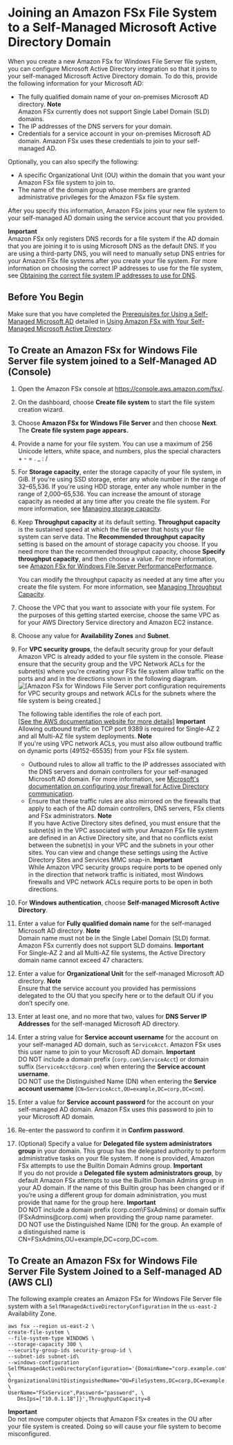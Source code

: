 # Joining an Amazon FSx File System to a Self\-Managed Microsoft Active Directory Domain<a name="creating-joined-ad-file-systems"></a>

When you create a new Amazon FSx for Windows File Server file system, you can configure Microsoft Active Directory integration so that it joins to your self\-managed Microsoft Active Directory domain\. To do this, provide the following information for your Microsoft AD: 
+ The fully qualified domain name of your on\-premises Microsoft AD directory\. 
**Note**  
Amazon FSx currently does not support Single Label Domain \(SLD\) domains\.
+ The IP addresses of the DNS servers for your domain\.
+ Credentials for a service account in your on\-premises Microsoft AD domain\. Amazon FSx uses these credentials to join to your self\-managed AD\. 

Optionally, you can also specify the following:
+  A specific Organizational Unit \(OU\) within the domain that you want your Amazon FSx file system to join to\. 
+  The name of the domain group whose members are granted administrative privileges for the Amazon FSx file system\. 

After you specify this information, Amazon FSx joins your new file system to your self\-managed AD domain using the service account that you provided\. 

**Important**  
Amazon FSx only registers DNS records for a file system if the AD domain that you are joining it to is using Microsoft DNS as the default DNS\. If you are using a third\-party DNS, you will need to manually setup DNS entries for your Amazon FSx file systems after you create your file system\. For more information on choosing the correct IP addresses to use for the file system, see [Obtaining the correct file system IP addresses to use for DNS](file-system-ip-addresses-for-dns.md)\.

## Before You Begin<a name="b4-you-begin"></a>

Make sure that you have completed the [Prerequisites for Using a Self\-Managed Microsoft AD](self-manage-prereqs.md) detailed in [Using Amazon FSx with Your Self\-Managed Microsoft Active Directory](self-managed-AD.md)\.

## To Create an Amazon FSx for Windows File Server file system joined to a Self\-Managed AD \(Console\)<a name="create-joined-fsx-console"></a>

1. Open the Amazon FSx console at [https://console\.aws\.amazon\.com/fsx/](https://console.aws.amazon.com/fsx/)\.

1. On the dashboard, choose **Create file system** to start the file system creation wizard\. 

1. Choose **Amazon FSx for Windows File Server** and then choose **Next**\. The **Create file system page appears\.**

1. Provide a name for your file system\. You can use a maximum of 256 Unicode letters, white space, and numbers, plus the special characters \+ \- = \. \_ : /

1. For **Storage capacity**, enter the storage capacity of your file system, in GiB\. If you're using SSD storage, enter any whole number in the range of 32–65,536\. If you're using HDD storage, enter any whole number in the range of 2,000–65,536\. You can increase the amount of storage capacity as needed at any time after you create the file system\. For more information, see [Managing storage capacity](managing-storage-capacity.md)\.

1. Keep **Throughput capacity** at its default setting\. **Throughput capacity** is the sustained speed at which the file server that hosts your file system can serve data\. The **Recommended throughput capacity** setting is based on the amount of storage capacity you choose\. If you need more than the recommended throughput capacity, choose **Specify throughput capacity**, and then choose a value\. For more information, see [Amazon FSx for Windows File Server PerformancePerformance](performance.md)\. 

   You can modify the throughput capacity as needed at any time after you create the file system\. For more information, see [Managing Throughput Capacity](managing-throughput-capacity.md)\.

1. Choose the VPC that you want to associate with your file system\. For the purposes of this getting started exercise, choose the same VPC as for your AWS Directory Service directory and Amazon EC2 instance\.

1. Choose any value for **Availability Zones** and **Subnet**\.

1. For **VPC security groups**, the default security group for your default Amazon VPC is already added to your file system in the console\. Please ensure that the security group and the VPC Network ACLs for the subnet\(s\) where you're creating your FSx file system allow traffic on the ports and and in the directions shown in the following diagram\.  
![\[Amazon FSx for Windows File Server port configuration requirements for VPC security groups and network ACLs for the subnets where the file system is being created.\]](http://docs.aws.amazon.com/fsx/latest/WindowsGuide/images/Windows-port-requirements.png)

   The following table identifies the role of each port\.    
[\[See the AWS documentation website for more details\]](http://docs.aws.amazon.com/fsx/latest/WindowsGuide/creating-joined-ad-file-systems.html)
**Important**  
Allowing outbound traffic on TCP port 9389 is required for Single\-AZ 2 and all Multi\-AZ file system deployments\.
**Note**  
If you're using VPC network ACLs, you must also allow outbound traffic on dynamic ports \(49152\-65535\) from your FSx file system\.
   + Outbound rules to allow all traffic to the IP addresses associated with the DNS servers and domain controllers for your self\-managed Microsoft AD domain\. For more information, see [Microsoft's documentation on configuring your firewall for Active Directory communication](https://support.microsoft.com/en-us/help/179442/how-to-configure-a-firewall-for-domains-and-trusts)\.
   + Ensure that these traffic rules are also mirrored on the firewalls that apply to each of the AD domain controllers, DNS servers, FSx clients and FSx administrators\.
**Note**  
 If you have Active Directory sites defined, you must ensure that the subnet\(s\) in the VPC associated with your Amazon FSx file system are defined in an Active Directory site, and that no conflicts exist between the subnet\(s\) in your VPC and the subnets in your other sites\. You can view and change these settings using the Active Directory Sites and Services MMC snap\-in\. 
**Important**  
While Amazon VPC security groups require ports to be opened only in the direction that network traffic is initiated, most Windows firewalls and VPC network ACLs require ports to be open in both directions\.

1. For **Windows authentication**, choose **Self\-managed Microsoft Active Directory**\. 

1.  Enter a value for **Fully qualified domain name** for the self\-managed Microsoft AD directory\. 
**Note**  
Domain name must not be in the Single Label Domain \(SLD\) format\. Amazon FSx currently does not support SLD domains\.
**Important**  
For Single\-AZ 2 and all Multi\-AZ file systems, the Active Directory domain name cannot exceed 47 characters\.

1. Enter a value for **Organizational Unit** for the self\-managed Microsoft AD directory\.
**Note**  
Ensure that the service account you provided has permissions delegated to the OU that you specify here or to the default OU if you don’t specify one\.

1. Enter at least one, and no more that two, values for **DNS Server IP Addresses** for the self\-managed Microsoft AD directory\. 

1. Enter a string value for **Service account username** for the account on your self\-managed AD domain, such as `ServiceAcct`\. Amazon FSx uses this user name to join to your Microsoft AD domain\.
**Important**  
 DO NOT include a domain prefix \(`corp.com\ServiceAcct`\) or domain suffix \(`ServiceAcct@corp.com`\) when entering the **Service account username**\.   
 DO NOT use the Distinguished Name \(DN\) when entering the **Service account username** \(`CN=ServiceAcct,OU=example,DC=corp,DC=com`\)\. 

1. Enter a value for **Service account password** for the account on your self\-managed AD domain\. Amazon FSx uses this password to join to your Microsoft AD domain\. 

1.  Re\-enter the password to confirm it in **Confirm password**\. 

1. \(Optional\) Specify a value for **Delegated file system administrators group** in your domain\. This group has the delegated authority to perform administrative tasks on your file system\. If none is provided, Amazon FSx attempts to use the Builtin Domain Admins group\.
**Important**  
 If you do not provide a **Delegated file system administrators group**, by default Amazon FSx attempts to use the Builtin Domain Admins group in your AD domain\. If the name of this Builtin group has been changed or if you’re using a different group for domain administration, you must provide that name for the group here\. 
**Important**  
 DO NOT include a domain prefix \(corp\.com\\FSxAdmins\) or domain suffix \(FSxAdmins@corp\.com\) when providing the group name parameter\.   
 DO NOT use the Distinguished Name \(DN\) for the group\. An example of a distinguished name is CN=FSxAdmins,OU=example,DC=corp,DC=com\. 

## To Create an Amazon FSx for Windows File Server File System Joined to a Self\-managed AD \(AWS CLI\)<a name="create-joined-fsx-cli"></a>

 The following example creates an Amazon FSx for Windows File Server file system with a `SelfManagedActiveDirectoryConfiguration` in the `us-east-2` Availability Zone\. 

```
aws fsx --region us-east-2 \
create-file-system \
--file-system-type WINDOWS \
--storage-capacity 300 \
--security-group-ids security-group-id \
--subnet-ids subnet-id\
--windows-configuration SelfManagedActiveDirectoryConfiguration='{DomainName="corp.example.com", \
OrganizationalUnitDistinguishedName="OU=FileSystems,DC=corp,DC=example,DC=com",FileSystemAdministratorsGroup="FSxAdmins", \
UserName="FSxService",Password="password", \
   DnsIps=["10.0.1.18"]}',ThroughputCapacity=8
```

**Important**  
Do not move computer objects that Amazon FSx creates in the OU after your file system is created\. Doing so will cause your file system to become misconfigured\.
